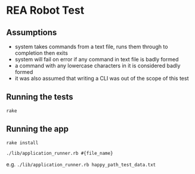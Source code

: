 REA Robot Test
==============

Assumptions
-----------
* system takes commands from a text file, runs them through to completion then exits
* system will fail on error if any command in text file is badly formed
* a command with any lowercase characters in it is considered badly formed
* it was also assumed that writing a CLI was out of the scope of this test

Running the tests
-----------------
`rake`

Running the app
---------------
`rake install`

`./lib/application_runner.rb #{file_name}`


e.g. `./lib/application_runner.rb happy_path_test_data.txt`
